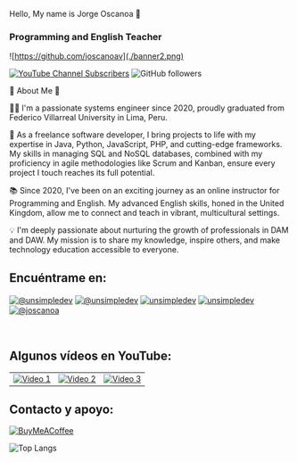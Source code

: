 Hello, My name is Jorge Oscanoa 👋
### Programming and English Teacher

![https://github.com/joscanoav](./banner2.png)

[![YouTube Channel Subscribers](https://img.shields.io/youtube/channel/subscribers/UCRMmSPL1obKTg6JCuPSAJzA)](https://www.youtube.com/channel/UCRMmSPL1obKTg6JCuPSAJzA)
![GitHub followers](https://img.shields.io/github/followers/joscanoav)


🌟 About Me 🌟

👨‍💻 I'm a passionate systems engineer since 2020, proudly graduated from Federico Villarreal University in Lima, Peru.

🚀 As a freelance software developer, I bring projects to life with my expertise in Java, Python, JavaScript, PHP, and cutting-edge frameworks. My skills in managing SQL and NoSQL databases, combined with my proficiency in agile methodologies like Scrum and Kanban, ensure every project I touch reaches its full potential.

📚 Since 2020, I've been on an exciting journey as an online instructor for Programming and English. My advanced English skills, honed in the United Kingdom, allow me to connect and teach in vibrant, multicultural settings.

💡 I'm deeply passionate about nurturing the growth of professionals in DAM and DAW. My mission is to share my knowledge, inspire others, and make technology education accessible to everyone.


## Encuéntrame en:

<p align="left">
  <a href="https://www.youtube.com/@DevEnglishSolution" target="blank"><img align="center" src="https://img.shields.io/badge/YouTube-FF0000?style=for-the-badge&logo=youtube&logoColor=white" alt="@unsimpledev"  /></a>
<a href="https://www.tiktok.com/@DevEnglishSolution" target="blank"><img align="center" src="https://img.shields.io/badge/TikTok-000000?style=for-the-badge&logo=tiktok&logoColor=white" alt="@unsimpledev" /></a>
<a href="https://linkedin.com/in/joscanoav" target="blank"><img align="center" src="https://img.shields.io/badge/LinkedIn-0077B5?style=for-the-badge&logo=linkedin&logoColor=white" alt="unsimpledev"/></a>
<a href="https://fb.com/DevEnglishSolution" target="blank"><img align="center" src="https://img.shields.io/badge/Facebook-1877F2?style=for-the-badge&logo=facebook&logoColor=white" alt="unsimpledev"  /></a>
<a href = "mailto:joscanoav@gmail.com" target="blank"><img align="center" src="https://img.shields.io/badge/Gmail-D14836?style=for-the-badge&logo=gmail&logoColor=white" alt="@joscanoa"  /></a>
  </p>

<br>

## Algunos vídeos en YouTube:
   <table style="width:100%">
        <tr>
            <td>
                <a href="https://www.youtube.com/watch?v=-P3azp57OPQ&t=1425s">
                    <img src="https://img.youtube.com/vi/-P3azp57OPQ/mqdefault.jpg" alt="Video 1">
                </a>
            </td>
            <td>
                <a href="https://www.youtube.com/watch?v=yxEGRo4qk6g&t=651s">
                    <img src="https://img.youtube.com/vi/yxEGRo4qk6g/mqdefault.jpg" alt="Video 2">
                </a>
            </td>
            <td>
                <a href="https://www.youtube.com/watch?v=Jp3mGWJeycU&t=700s">
                    <img src="https://img.youtube.com/vi/Jp3mGWJeycU/mqdefault.jpg" alt="Video 3">
                </a>
            </td>
        </tr>
    </table>

## Contacto y apoyo:

[![BuyMeACoffee](https://img.shields.io/badge/Buy_Me_A_Coffee-apoya_mi_trabajo-FFDD00?style=for-the-badge&logo=buy-me-a-coffee&logoColor=white&labelColor=101010)](https://www.buymeacoffee.com/joscanoavi)



![Top Langs](https://github-readme-stats.vercel.app/api/top-langs/?username=joscanoav&layout=compact)
